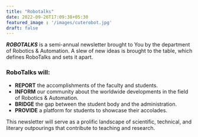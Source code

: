 ```yaml
---
title: "Robotalks"
date: 2022-09-26T17:09:38+05:30
featured_image : '/images/cuterobot.jpg'
draft: false
---
```


__*ROBOTALKS*__ is a semi-annual newsletter brought to You by the department of Robotics & 
Automation. A slew of new ideas is brought to the table, which defines RoboTalks and sets it 
apart.
### __RoboTalks will__: 
- **REPORT** the accomplishments of the faculty and students.   
- **INFORM** our community about the worldwide developments in the field of Robotics & Automation.  
- **BRIDGE** the gap between the student body and the administration.  
- **PROVIDE** a platform for students to showcase their accolades.  

This newsletter will serve as a prolific landscape of scientific, technical, and literary outpourings that contribute to teaching and research.